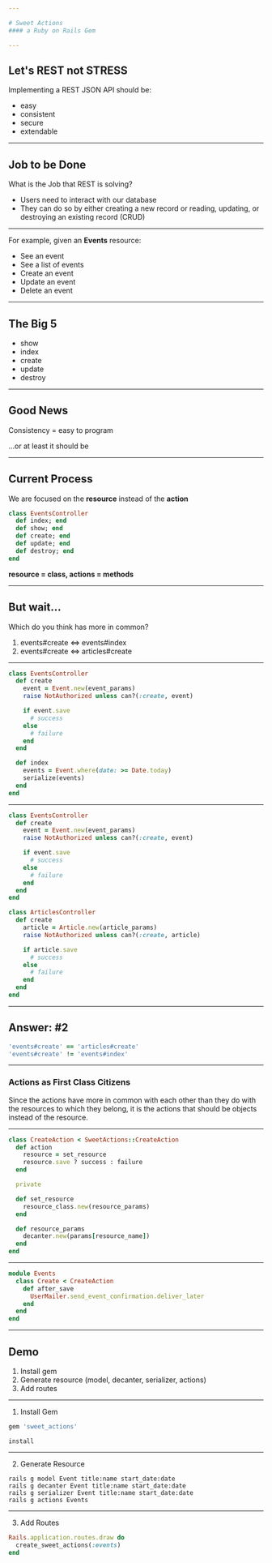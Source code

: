 ```yaml
---

# Sweet Actions
#### a Ruby on Rails Gem

---
```


## Let's REST not STRESS

Implementing a REST JSON API should be:

- easy
- consistent
- secure
- extendable

---

## Job to be Done

What is the Job that REST is solving?

- Users need to interact with our database
- They can do so by either creating a new record or reading, updating, or destroying an existing record (CRUD)

---

For example, given an **Events** resource:

- See an event
- See a list of events
- Create an event
- Update an event
- Delete an event

---

## The Big 5

- show
- index
- create
- update
- destroy

---

## Good News

Consistency = easy to program

...or at least it should be

---

## Current Process

We are focused on the **resource** instead of the **action**

```ruby
class EventsController
  def index; end
  def show; end
  def create; end
  def update; end
  def destroy; end
end
```

**resource = class, actions = methods**

---

## But wait...

Which do you think has more in common?

1. events#create <=> events#index
2. events#create <=> articles#create

---

```ruby
class EventsController
  def create
    event = Event.new(event_params)
    raise NotAuthorized unless can?(:create, event)

    if event.save
      # success
    else
      # failure
    end
  end

  def index
    events = Event.where(date: >= Date.today)
    serialize(events)
  end
end
```

---

```ruby
class EventsController
  def create
    event = Event.new(event_params)
    raise NotAuthorized unless can?(:create, event)

    if event.save
      # success
    else
      # failure
    end
  end
end

class ArticlesController
  def create
    article = Article.new(article_params)
    raise NotAuthorized unless can?(:create, article)

    if article.save
      # success
    else
      # failure
    end
  end
end
```

---

## Answer: #2

```ruby
'events#create' == 'articles#create'
'events#create' != 'events#index'
```

---

### Actions as First Class Citizens

Since the actions have more in common with each other than they do with the resources to which they belong, it is the actions that should be objects instead of the resource.

---

```ruby
class CreateAction < SweetActions::CreateAction
  def action
    resource = set_resource
    resource.save ? success : failure
  end

  private

  def set_resource
    resource_class.new(resource_params)
  end

  def resource_params
    decanter.new(params[resource_name])
  end
end
```

---

```ruby
module Events
  class Create < CreateAction
    def after_save
      UserMailer.send_event_confirmation.deliver_later
    end
  end
end
```

---

## Demo

1. Install gem
2. Generate resource (model, decanter, serializer, actions)
3. Add routes

---

1. Install Gem

```ruby
gem 'sweet_actions'
```

```
install
```

---

2. Generate Resource

```
rails g model Event title:name start_date:date
rails g decanter Event title:name start_date:date
rails g serializer Event title:name start_date:date
rails g actions Events
```

---

3. Add Routes

```ruby
Rails.application.routes.draw do
  create_sweet_actions(:events)
end
```